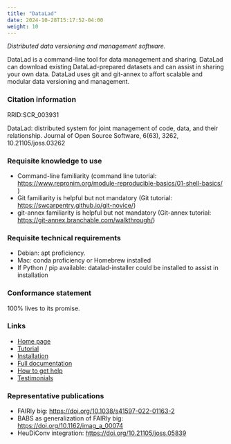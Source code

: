 ```yaml
---
title: "DataLad"
date: 2024-10-28T15:17:52-04:00
weight: 10
---
```


*Distributed data versioning and management software.*

DataLad is a command-line tool for data management and sharing.  DataLad can download existing DataLad-prepared datasets and can assist in sharing your own data.  DataLad uses git and git-annex to affort scalable and modular data versioning and management.

### Citation information

RRID:SCR_003931

DataLad: distributed system for joint management of code, data, and their relationship. Journal of Open Source Software, 6(63), 3262, 10.21105/joss.03262

### Requisite knowledge to use

- Command-line familiarity (command line tutorial: https://www.repronim.org/module-reproducible-basics/01-shell-basics/ )
- Git familiarity is helpful but not mandatory (Git tutorial: https://swcarpentry.github.io/git-novice/)
- git-annex familiarity is helpful but not mandatory (Git-annex tutorial: https://git-annex.branchable.com/walkthrough/)

### Requisite technical requirements

- Debian: apt proficiency.
- Mac: conda proficiency or Homebrew installed
- If Python / pip available: datalad-installer could be installed to assist in installation

### Conformance statement

100% lives to its promise.

### Links

- [Home page](https://datalad.org)
- [Tutorial](https://handbook.datalad.org/)
- [Installation](https://handbook.datalad.org/en/latest/intro/installation.html)
- [Full documentation](http://docs.datalad.org/en/stable/)
- [How to get help](https://github.com/datalad/datalad/issues)
- [Testimonials](https://github.com/datalad/datalad/wiki/Testimonials)

### Representative publications

- FAIRly big: https://doi.org/10.1038/s41597-022-01163-2 
- BABS as generalization of FAIRly big: https://doi.org/10.1162/imag_a_00074 
- HeuDiConv integration: https://doi.org/10.21105/joss.05839
